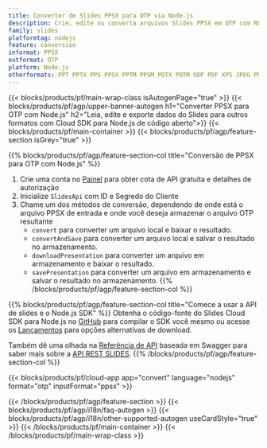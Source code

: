 ```yaml
---
title: Converter de Slides PPSX para OTP via Node.js
description: Crie, edite ou converta arquivos Slides PPSX em OTP com REST API e Open Source Node.js SDK
family: slides
platformtag: nodejs
feature: conversion
informat: PPSX
outformat: OTP
platform: Node.js
otherformats: PPT PPTX PPS PPSX PPTM PPSM POTX POTM ODP PDF XPS JPEG PNG BMP TIFF SVG HTML SWF HTML5 GIF XAML MD MPEG4
---
```


{{< blocks/products/pf/main-wrap-class isAutogenPage="true" >}}
{{< blocks/products/pf/agp/upper-banner-autogen h1="Converter PPSX para OTP com Node.js" h2="Leia, edite e exporte dados do Slides para outros formatos com Cloud SDK para Node.js de código aberto">}}
{{< blocks/products/pf/main-container >}}
{{< blocks/products/pf/agp/feature-section isGrey="true" >}}

{{% blocks/products/pf/agp/feature-section-col title="Conversão de PPSX para OTP com Node.js" %}}
1. Crie uma conta no <a href="https://dashboard.aspose.cloud/">Painel</a> para obter cota de API gratuita e detalhes de autorização
1. Inicialize ```SlidesApi``` com ID e Segredo do Cliente
1. Chame um dos métodos de conversão, dependendo de onde está o arquivo PPSX de entrada e onde você deseja armazenar o arquivo OTP resultante
    - ```convert``` para converter um arquivo local e baixar o resultado.
    - ```convertAndSave``` para converter um arquivo local e salvar o resultado no armazenamento.
    - ```downloadPresentation``` para converter um arquivo em armazenamento e baixar o resultado.
    - ```savePresentation``` para converter um arquivo em armazenamento e salvar o resultado no armazenamento.
{{% /blocks/products/pf/agp/feature-section-col %}}

{{% blocks/products/pf/agp/feature-section-col title="Comece a usar a API de slides e o Node.js SDK" %}}
Obtenha o código-fonte do Slides Cloud SDK para Node.js no [GitHub](https://github.com/aspose-slides-cloud/aspose-slides-cloud-nodejs) para compilar o SDK você mesmo ou acesse os [Lançamentos](https://releases.aspose.cloud/) para opções alternativas de download.

Também dê uma olhada na [Referência de API](https://apireference.aspose.cloud/slides/) baseada em Swagger para saber mais sobre a [API REST SLIDES](https://products.aspose.cloud/slides/curl/).
{{% /blocks/products/pf/agp/feature-section-col %}}

{{< blocks/products/pf/cloud-app app="convert" language="nodejs" format="otp" inputFormat="ppsx" >}}

{{< /blocks/products/pf/agp/feature-section >}}
{{< blocks/products/pf/agp/i18n/faq-autogen >}}
{{< blocks/products/pf/agp/i18n/other-supported-autogen useCardStyle="true" >}}
{{< /blocks/products/pf/main-container >}}
{{< /blocks/products/pf/main-wrap-class >}}